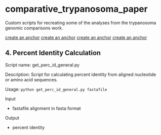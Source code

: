 # comparative_trypanosoma_paper
Custom scripts for recreating some of the analyses from the trypanosoma genomic comparisons work.

[create an anchor](#1.-Genome-Completion-Pipeline)
[create an anchor](#2.-Genome-Annotation-Pipeline)
[create an anchor](#3.-Edit-Alignments-for-Phylogeny)
[create an anchor](#4.-Percent-Identity-Calculation)

## 4. Percent Identity Calculation

Script name: get_perc_id_general.py

Description: Script for calculating percent identity from aligned nucleotide or amino acid sequences.

Usage: `python get_perc_id_general.py fastafile`

Input  
- fastafile alignment in fasta format

Output  
- percent identity


